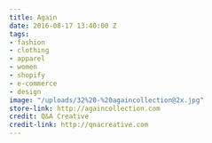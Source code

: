 ```yaml
---
title: Again
date: 2016-08-17 13:40:00 Z
tags:
- fashion
- clothing
- apparel
- women
- shopify
- e-commerce
- design
image: "/uploads/32%20-%20againcollection@2x.jpg"
store-link: http://againcollection.com
credit: Q&A Creative
credit-link: http://qnacreative.com
---
```


